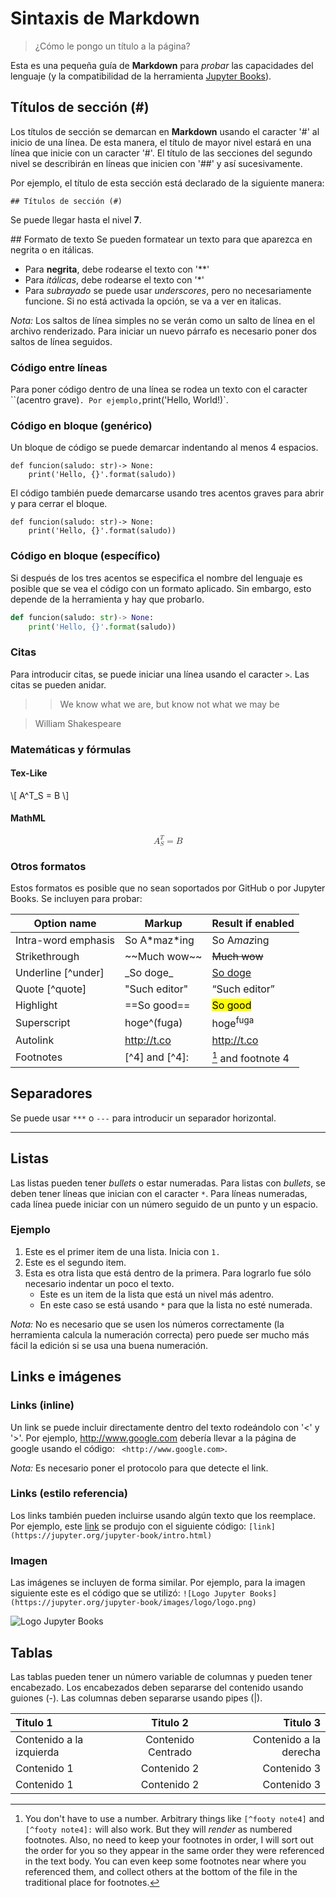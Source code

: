 # Sintaxis de Markdown
> ¿Cómo le pongo  un título a la página?

Esta es una pequeña guía de **Markdown** para *probar* las capacidades del lenguaje (y la compatibilidad de la herramienta [Jupyter Books](https://jupyter.org/jupyter-book/intro.html)).


## Títulos de sección (#)
Los títulos de sección se demarcan en **Markdown** usando el caracter '#' al inicio de una línea. De esta manera, el título de mayor nivel estará en una línea que inicie con un caracter '#'. El título de las secciones del segundo nivel se describirán en líneas que inicien con '##' y así sucesivamente.

Por ejemplo, el título de esta sección está declarado de la siguiente manera:

```
## Títulos de sección (#)
```

Se puede llegar hasta el nivel **7**.

## Formato de texto
Se pueden formatear un texto para que aparezca en negrita o en itálicas.

* Para **negrita**, debe rodearse el texto con '**'
* Para *itálicas*, debe rodearse el texto con '*'
* Para _subrayado_ se puede usar *underscores*, pero no necesariamente funcione. Si no está activada la opción, se va a ver en italicas.

*Nota:* Los saltos de línea simples no se verán como un salto de línea en el archivo renderizado. Para iniciar un nuevo párrafo es necesario poner dos saltos de línea seguidos.

### Código entre líneas

Para poner código dentro de una línea se rodea un texto con el caracter ``(acentro grave)` . Por ejemplo, `print('Hello, World!)`.

### Código en bloque (genérico)
Un bloque de código se puede demarcar indentando al menos 4 espacios.

    def funcion(saludo: str)-> None:
        print('Hello, {}'.format(saludo))

El código también puede demarcarse usando tres acentos graves para abrir y para cerrar el bloque.

```
def funcion(saludo: str)-> None:
    print('Hello, {}'.format(saludo))
```

### Código en bloque (específico)

Si después de los tres acentos se especifica el nombre del lenguaje es posible que se vea el código con un formato aplicado. Sin embargo, esto depende de la herramienta y hay que probarlo.

```python
def funcion(saludo: str)-> None:
    print('Hello, {}'.format(saludo))
```


### Citas
Para introducir citas, se puede iniciar una línea usando el caracter `>`. Las citas se pueden anidar.

>>We know what we are, but know not what we may be

> William Shakespeare

### Matemáticas y fórmulas

#### Tex-Like

\\[
    A^T_S = B
\\]

#### MathML
<math display="block">
    <msubsup><mi>A</mi> <mi>S</mi> <mi>T</mi></msubsup>
    <mo>=</mo>
    <mi>B</mi>
</math>



### Otros formatos
Estos formatos es posible que no sean soportados por GitHub o por Jupyter Books. Se incluyen para probar:

Option name         | Markup           | Result if enabled     |
--------------------|------------------|-----------------------|
Intra-word emphasis | So A\*maz\*ing   | So A<em>maz</em>ing   |
Strikethrough       | \~~Much wow\~~   | <del>Much wow</del>   |
Underline [^under]  | \_So doge\_      | <u>So doge</u>        |
Quote [^quote]      | \"Such editor\"  | <q>Such editor</q>    |
Highlight           | \==So good\==    | <mark>So good</mark>  |
Superscript         | hoge\^(fuga)     | hoge<sup>fuga</sup>   |
Autolink            | http://t.co      | <http://t.co>         |
Footnotes           | [\^4] and [\^4]: | [^4] and footnote 4   |

[^4]: You don't have to use a number. Arbitrary things like `[^footy note4]` and `[^footy note4]:` will also work. But they will *render* as numbered footnotes. Also, no need to keep your footnotes in order, I will sort out the order for you so they appear in the same order they were referenced in the text body. You can even keep some footnotes near where you referenced them, and collect others at the bottom of the file in the traditional place for footnotes.



## Separadores

Se puede usar `***` o `---` para introducir un separador horizontal.

***


## Listas
Las listas pueden tener *bullets* o estar numeradas. Para listas con *bullets*, se deben tener líneas que inician con el caracter `*`. Para líneas numeradas, cada línea puede iniciar con un número seguido de un punto y un espacio.

### Ejemplo
1. Este es el primer item de una lista. Inicia con `1. `
2. Este es el segundo item.
  3. Esta es otra lista que está dentro de la primera. 
     Para lograrlo fue sólo necesario indentar un poco el texto.
     * Este es un item de la lista que está un nivel más adentro.
     * En este caso se está usando `*` para que la lista no esté numerada.

*Nota:* No es necesario que se usen los números correctamente (la herramienta calcula la numeración correcta) pero puede ser mucho más fácil la edición si se usa una buena numeración.


## Links e imágenes

### Links (inline)
Un link se puede incluir directamente dentro del texto rodeándolo con '<' y '>'. Por ejemplo, <http://www.google.com> debería llevar a la página de google usando el código: ` <http://www.google.com>`.

*Nota:* Es necesario poner el protocolo para que detecte el link.

### Links (estilo referencia)
Los links también pueden incluirse usando algún texto que los reemplace. Por ejemplo, este [link](https://jupyter.org/jupyter-book/intro.html) se produjo con el siguiente código:
`[link](https://jupyter.org/jupyter-book/intro.html)`

### Imagen 
Las imágenes se incluyen de forma similar. Por ejemplo, para la imagen siguiente este es el código que se utilizó:
`![Logo Jupyter Books](https://jupyter.org/jupyter-book/images/logo/logo.png)`

![Logo Jupyter Books](https://jupyter.org/jupyter-book/images/logo/logo.png)

## Tablas

Las tablas pueden tener un número variable de columnas y pueden tener encabezado. Los encabezados deben separarse del contenido usando guiones (-). Las columnas deben separarse usando pipes (|).

Titulo 1 | Titulo 2 | Titulo 3
:-------- | :--------: | -------:
Contenido a la izquierda | Contenido Centrado | Contenido a la derecha
Contenido 1 | Contenido 2 | Contenido 3
Contenido 1 | Contenido 2 | Contenido 3


